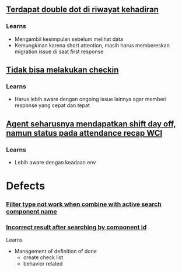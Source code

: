## [Terdapat double dot di riwayat kehadiran](https://staffinc-co.slack.com/archives/C015UUA1K8F/p1725353583043129)
### Learns
* Mengambil kesimpulan sebelum melihat data
* Kemungkinan karena short attention, masih harus membereskan migration issue di saat first response
## [Tidak bisa melakukan checkin](https://staffinc-co.slack.com/archives/C015UUA1K8F/p1725530983616239)
### Learns
* Harus lebih aware dengan ongoing issue lainnya agar memberi response yang cepat dan tepat
## [Agent seharusnya mendapatkan shift day off, namun status pada attendance recap WCI](https://staffinc-co.slack.com/archives/C015UUA1K8F/p1725521564385729)

### Learns
* Lebih aware dengan keadaan env

# Defects

### [Filter type not work when combine with active search component name](https://sampingan.atlassian.net/browse/KSB-11273)
### [Incorrect result after searching by component id ](https://sampingan.atlassian.net/browse/KSB-11275)

Learns
* Management of definition of done
	* create check list
	* behavior related